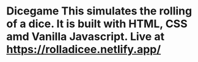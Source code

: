 # Dicegame  This simulates the rolling of a dice. It is built with HTML, CSS amd Vanilla Javascript.  Live at https://rolladicee.netlify.app/
